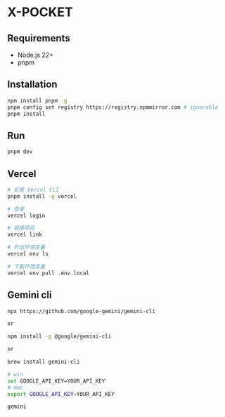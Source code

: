 # X-POCKET

## Requirements

- Node.js 22+
- pnpm

## Installation

```bash
npm install pnpm -g
pnpm config set registry https://registry.npmmirror.com # ignorable
pnpm install
```

## Run

```bash
pnpm dev
```

## Vercel

```bash
# 安装 Vercel CLI
pnpm install -g vercel

# 登录
vercel login

# 链接项目
vercel link

# 列出环境变量
vercel env ls

# 下载环境变量
vercel env pull .env.local

```

## Gemini cli

```bash
npx https://github.com/google-gemini/gemini-cli

or

npm install -g @google/gemini-cli

or

brew install gemini-cli

# win
set GOOGLE_API_KEY=YOUR_API_KEY
# mac
export GOOGLE_API_KEY=YOUR_API_KEY

gemini
```